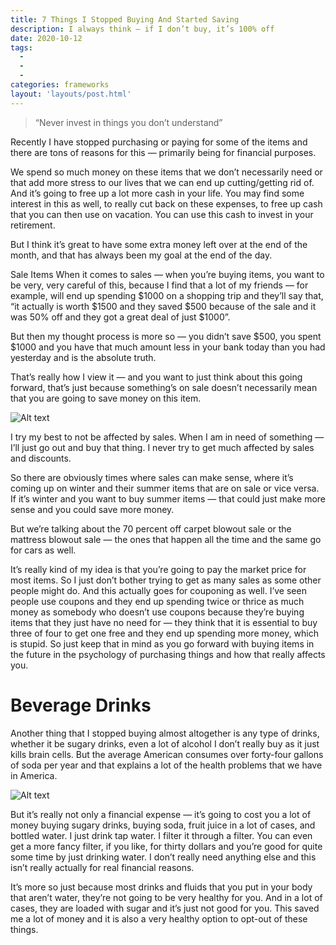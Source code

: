 ```yaml
---
title: 7 Things I Stopped Buying And Started Saving
description: I always think — if I don’t buy, it’s 100% off
date: 2020-10-12
tags:
  -
  -
  -
categories: frameworks
layout: 'layouts/post.html'
---
```

> “Never invest in things you don’t understand”

Recently I have stopped purchasing or paying for some of the items and there are tons of reasons for this — primarily being for financial purposes.

We spend so much money on these items that we don’t necessarily need or that add more stress to our lives that we can end up cutting/getting rid of. And it’s going to free up a lot more cash in your life.
You may find some interest in this as well, to really cut back on these expenses, to free up cash that you can then use on vacation. You can use this cash to invest in your retirement.

But I think it’s great to have some extra money left over at the end of the month, and that has always been my goal at the end of the day.

Sale Items
When it comes to sales — when you’re buying items, you want to be very, very careful of this, because I find that a lot of my friends — for example, will end up spending $1000 on a shopping trip and they’ll say that, “it actually is worth $1500 and they saved $500 because of the sale and it was 50% off and they got a great deal of just $1000”.

But then my thought process is more so — you didn’t save $500, you spent $1000 and you have that much amount less in your bank today than you had yesterday and is the absolute truth.

That’s really how I view it — and you want to just think about this going forward, that’s just because something’s on sale doesn’t necessarily mean that you are going to save money on this item.

![Alt text](/img/week-4-1-sale.png)

I try my best to not be affected by sales. When I am in need of something — I’ll just go out and buy that thing. I never try to get much affected by sales and discounts.

So there are obviously times where sales can make sense, where it’s coming up on winter and their summer items that are on sale or vice versa. If it’s winter and you want to buy summer items — that could just make more sense and you could save more money.

But we’re talking about the 70 percent off carpet blowout sale or the mattress blowout sale — the ones that happen all the time and the same go for cars as well.

It’s really kind of my idea is that you’re going to pay the market price for most items. So I just don’t bother trying to get as many sales as some other people might do. And this actually goes for couponing as well. I’ve seen people use coupons and they end up spending twice or thrice as much money as somebody who doesn’t use coupons because they’re buying items that they just have no need for — they think that it is essential to buy three of four to get one free and they end up spending more money, which is stupid.
So just keep that in mind as you go forward with buying items in the future in the psychology of purchasing things and how that really affects you.

# Beverage Drinks
Another thing that I stopped buying almost altogether is any type of drinks, whether it be sugary drinks, even a lot of alcohol I don’t really buy as it just kills brain cells. But the average American consumes over forty-four gallons of soda per year and that explains a lot of the health problems that we have in America.

![Alt text](/img/week-4-1-food.png)

But it’s really not only a financial expense — it’s going to cost you a lot of money buying sugary drinks, buying soda, fruit juice in a lot of cases, and bottled water. I just drink tap water. I filter it through a filter. You can even get a more fancy filter, if you like, for thirty dollars and you’re good for quite some time by just drinking water. I don’t really need anything else and this isn’t really actually for real financial reasons.

It’s more so just because most drinks and fluids that you put in your body that aren’t water, they’re not going to be very healthy for you. And in a lot of cases, they are loaded with sugar and it’s just not good for you. This saved me a lot of money and it is also a very healthy option to opt-out of these things.
